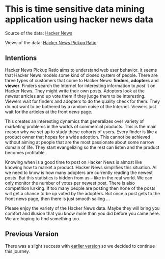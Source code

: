 
# This is time sensitive data mining application using hacker news data #

Source of the data: [Hacker News](https://news.ycombinator.com/)

Views of the data: [Hacker News Pickup Ratio](https://news.ycombinator.com/)

## Intentions ##

Hacker News Pickup Ratio aims to understand web user behavior. It seems that Hacker News models some kind of closed system of people. There are three types of customers that come to Hacker News: <b>finders</b>, <b>adopters</b> and <b>viewer</b>. Finders search the Internet for interesting information to <i>post</i> it on Hacker News. They might write their own posts. Adopters look at the <i>newest</i> articles and up vote them if they judge them to be interesting. Viewers wait for finders and adopters to do the quality check for them. They do not want to be bothered by a random noise of the Internet. Viewers just wait for the articles at the front <i>news</i> page.

This creates an interesting dynamics that generalizes over variety of marketing problems in the worlds of commercial products. This is the main reason why we set up to study these cohorts of users. Every finder is like
a product owner that hopes for a wide adoption. This cannot be achieved without aiming at people that are the most passionate about some narrow domain of life. They start evangelizing so the rest can listen and the product becomes profitable.

Knowing when is a good time to post on Hacker News is almost like knowing how to market a product. Hacker News simplifies this situation. All we need to know is how many adopters are currently reading the newest posts.
But this statistics is hidden from us – like in the real world. We can only monitor the number of votes per newest post. There is also competition lurking. If too many people are posting then none of the posts will get a chance to be up voted by the adopters. But once a post gets to the front news page, then there is just smooth sailing ...

Please enjoy the variety of the Hacker News data. Maybe they will bring you comfort and illusion that you know more than you did before you came here. We are hoping to find something too.

## Previous Version ##

There was a slight success with [earlier version](https://github.com/entaroadun/hnpickup) so we decided to continue this journey.

